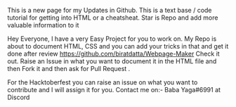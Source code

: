 This is a new page for my Updates in Github. This is a text base / code tutorial for getting into HTML or a cheatsheat. Star is Repo and add more valuable information to it




Hey  Everyone, I have a very Easy Project for you to work on. My Repo is about to document HTML, CSS and you can add your tricks in that and get it done after review
https://github.com/biratdatta/Webpage-Maker Check it out. Raise an Issue in what you want to document it in the HTML file and then Fork it and then ask for Pull Request . 




For the Hacktoberfest you can raise an issue on what you want to contribute and I will assign it for you. 
Contact me on:- Baba Yaga#6991 at Discord 

